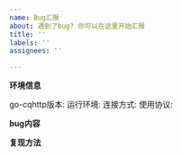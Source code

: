 ```yaml
---
name: Bug汇报
about: 遇到了bug? 你可以在这里开始汇报
title: ''
labels: ''
assignees: ''

---
```


<!--
在您发布此Issue前, 请您花一点时间查看下面几条指引🔽

1: ❗ | 确定没有相同问题的ISSUE已被提出. (教程: https://github.com/Mrs4s/go-cqhttp/issues/633)
2: 🌎| 请准确填写环境信息.
3: ❔ | 打开DEBUG模式复现，并提供出现问题前后至少 10 秒的完整日志内容。请自行删除日志内存在的个人信息及敏感内容。
4: ⚠ | 如果涉及内存泄漏/CPU占用异常请打开DEBUG模式并下载pprof性能分析.

注: 如果您不知道如何有效、精准地表述，我们建议您先阅读《提问的智慧》
(链接: https://github.com/ryanhanwu/How-To-Ask-Questions-The-Smart-Way/blob/main/README-zh_CN.md)

请确保您已经仔细阅读此教程，并勾选下方的确认框。(将 [ ] 修改为 [x])
--------
- [ ] 我已经仔细阅读上述教程和"提问前需知 [图+文]": https://github.com/Mrs4s/go-cqhttp/issues/633
- [ ] 我已知晓并同意，如果我不遵循以下格式提交 Issue，或者我使用的并非最新版本，或者我没有提供足够的环境信息，则我的 Issue 可能会被无条件自动关闭和锁定。
- [ ] 我已知晓并同意，我仅需要把选项前的 [ ] 替换为 [x]。如果我删除、修改这些复选框的其他部分，或是在 x 之前或之后留了空格，则我的 Issue 可能会被无条件自动关闭和锁定。
- [ ] 我已知晓并同意，此处仅用于汇报程序中存在的问题。若这个 Issue 是关于其他非程序本身问题或是新功能需求，则我的 Issue 可能会被无条件自动关闭和锁定。（这些问题应当在 Discussion 板块提出。）
--------
-->

**环境信息**
<!-- 请根据实际使用环境修改以下信息。请勿留空。 -->
go-cqhttp版本: 
运行环境: 
连接方式: 
使用协议: 

**bug内容**
<!-- 请在这里详细描述bug的内容 -->

**复现方法**
<!-- 请在这里分步骤的描述如何复现这个bug -->
